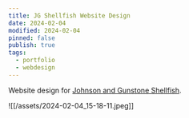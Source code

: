 ```yaml
---
title: JG Shellfish Website Design
date: 2024-02-04
modified: 2024-02-04
pinned: false
publish: true
tags:
  - portfolio
  - webdesign
---
```


Website design for [Johnson and Gunstone Shellfish](https://www.jgshellfish.com/).

![[/assets/2024-02-04_15-18-11.jpeg]]

